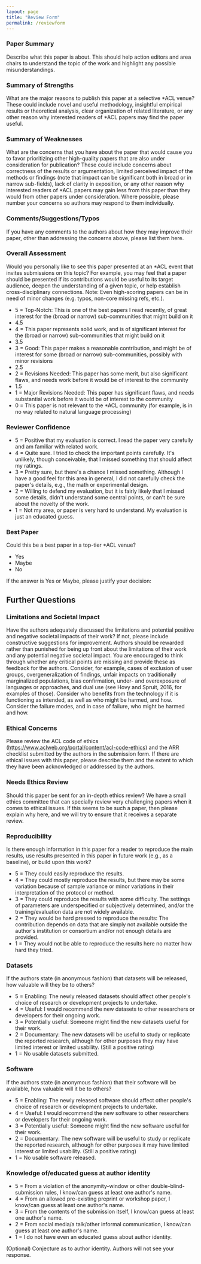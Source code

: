 ```yaml
---
layout: page
title: "Review Form"
permalink: /reviewform
---
```


### Paper Summary

Describe what this paper is about. This should help action editors and area chairs to understand the topic of the work and highlight any possible misunderstandings.  

### Summary of Strengths

What are the major reasons to publish this paper at a selective *ACL venue? These could include novel and useful methodology, insightful empirical results or theoretical analysis, clear organization of related literature, or any other reason why interested readers of *ACL papers may find the paper useful.

### Summary of Weaknesses

What are the concerns that you have about the paper that would cause you to favor prioritizing other high-quality papers that are also under consideration for publication? These could include concerns about correctness of the results or argumentation, limited perceived impact of the methods or findings (note that impact can be significant both in broad or in narrow sub-fields), lack of clarity in exposition, or any other reason why interested readers of *ACL papers may gain less from this paper than they would from other papers under consideration. Where possible, please number your concerns so authors may respond to them individually. 

### Comments/Suggestions/Typos 

If you have any comments to the authors about how they may improve their paper, other than addressing the concerns above, please list them here.

### Overall Assessment

Would you personally like to see this paper presented at an *ACL event that invites submissions on this topic? For example, you may feel that a paper should be presented if its contributions would be useful to its target audience, deepen the understanding of a given topic, or help establish cross-disciplinary connections. Note: Even high-scoring papers can be in need of minor changes (e.g. typos, non-core missing refs, etc.).

* 5 = Top-Notch: This is one of the best papers I read recently, of great interest for the (broad or narrow) sub-communities that might build on it
* 4.5
* 4 = This paper represents solid work, and is of significant interest for the (broad or narrow) sub-communities that might build on it
* 3.5
* 3 = Good: This paper makes a reasonable contribution, and might be of interest for some (broad or narrow) sub-communities, possibly with minor revisions 
* 2.5
* 2 = Revisions Needed: This paper has some merit, but also significant flaws, and needs work before it would be of interest to the community
* 1.5
* 1 = Major Revisions Needed: This paper has significant flaws, and needs substantial work before it would be of interest to the community
* 0 = This paper is not relevant to the *ACL community (for example, is in no way related to natural language processing)

### Reviewer Confidence

* 5 = Positive that my evaluation is correct. I read the paper very carefully and am familiar with related work.
* 4 = Quite sure. I tried to check the important points carefully. It's unlikely, though conceivable, that I missed something that should affect my ratings.
* 3 =  Pretty sure, but there's a chance I missed something. Although I have a good feel for this area in general, I did not carefully check the paper's details, e.g., the math or experimental design.
* 2 =  Willing to defend my evaluation, but it is fairly likely that I missed some details, didn't understand some central points, or can't be sure about the novelty of the work.
* 1 = Not my area, or paper is very hard to understand. My evaluation is just an educated guess.

### Best Paper

Could this be a best paper in a top-tier *ACL venue?

* Yes
* Maybe
* No

If the answer is Yes or Maybe, please justify your decision:


## Further Questions

### Limitations and Societal Impact

Have the authors adequately discussed the limitations and potential positive and negative societal impacts of their work? If not, please include constructive suggestions for improvement. Authors should be rewarded rather than punished for being up front about the limitations of their work and any potential negative societal impact. You are encouraged to think through whether any critical points are missing and provide these as feedback for the authors. Consider, for example, cases of exclusion of user groups, overgeneralization of findings, unfair impacts on traditionally marginalized populations, bias confirmation, under- and overexposure of languages or approaches, and dual use (see Hovy and Spruit, 2016, for examples of those). Consider who benefits from the technology if it is functioning as intended, as well as who might be harmed, and how. Consider the failure modes, and in case of failure, who might be harmed and how.

### Ethical Concerns

Please review the ACL code of ethics (https://www.aclweb.org/portal/content/acl-code-ethics) and the ARR checklist submitted by the authors in the submission form. If there are ethical issues with this paper, please describe them and the extent to which they have been acknowledged or addressed by the authors.

### Needs Ethics Review

Should this paper be sent for an in-depth ethics review? We have a small ethics committee that can specially review very challenging papers when it comes to ethical issues. If this seems to be such a paper, then please explain why here, and we will try to ensure that it receives a separate review.

### Reproducibility

Is there enough information in this paper for a reader to reproduce the main results, use results presented in this paper in future work (e.g., as a baseline), or build upon this work?

* 5 = They could easily reproduce the results.
* 4 = They could mostly reproduce the results, but there may be some variation because of sample variance or minor variations in their interpretation of the protocol or method.
* 3 = They could reproduce the results with some difficulty. The settings of parameters are underspecified or subjectively determined, and/or the training/evaluation data are not widely available.
* 2 = They would be hard pressed to reproduce the results: The contribution depends on data that are simply not available outside the author's institution or consortium and/or not enough details are provided.
* 1 = They would not be able to reproduce the results here no matter how hard they tried.

### Datasets

If the authors state (in anonymous fashion) that datasets will be released, how valuable will they be to others? 

* 5 = Enabling: The newly released datasets should affect other people's choice of research or development projects to undertake.
* 4 = Useful: I would recommend the new datasets to other researchers or developers for their ongoing work.
* 3 = Potentially useful: Someone might find the new datasets useful for their work.
* 2 = Documentary: The new datasets will be useful to study or replicate the reported research, although for other purposes they may have limited interest or limited usability. (Still a positive rating)
* 1 = No usable datasets submitted.

### Software

If the authors state (in anonymous fashion) that their software will be available, how valuable will it be to others? 

* 5 = Enabling: The newly released software should affect other people's choice of research or development projects to undertake.
* 4 = Useful: I would recommend the new software to other researchers or developers for their ongoing work.
* 3 = Potentially useful: Someone might find the new software useful for their work.
* 2 = Documentary: The new software will be useful to study or replicate the reported research, although for other purposes it may have limited interest or limited usability. (Still a positive rating)
* 1 = No usable software released.

### Knowledge of/educated guess at author identity  

* 5 = From a violation of the anonymity-window or other double-blind-submission rules, I know/can guess at least one author's name.
* 4 = From an allowed pre-existing preprint or workshop paper, I know/can guess at least one author's name.
* 3 = From the contents of the submission itself, I know/can guess at least one author's name.
* 2 = From social media/a talk/other informal communication, I know/can guess at least one author's name.
* 1 = I do not have even an educated guess about author identity.

(Optional) Conjecture as to author identity.  Authors will not see your response.

